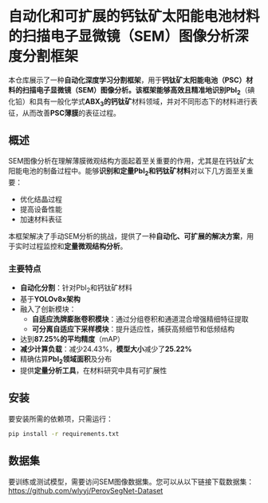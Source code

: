 # 自动化和可扩展的钙钛矿太阳能电池材料的扫描电子显微镜（SEM）图像分析深度分割框架

本仓库展示了一种**自动化深度学习分割框架**，用于**钙钛矿太阳能电池（PSC）**材料的**扫描电子显微镜（SEM）**图像分析。该框架能够高效且精准地识别**PbI<sub>2</sub>**（碘化铅）和具有一般化学式**ABX<sub>3</sub>**的**钙钛矿**材料领域，并对不同形态下的材料进行表征，从而改善**PSC薄膜**的表征过程。

## 概述

SEM图像分析在理解薄膜微观结构方面起着至关重要的作用，尤其是在钙钛矿太阳能电池的制备过程中。能够**识别和定量PbI<sub>2</sub>和钙钛矿材料**对以下几方面至关重要：

- 优化结晶过程
- 提高设备性能
- 加速材料表征

本框架解决了手动SEM分析的挑战，提供了一种**自动化、可扩展的解决方案**，用于实时过程监控和**定量微观结构分析**。

### 主要特点
- **自动化分割**：针对PbI<sub>2</sub>和钙钛矿材料
- 基于**YOLOv8x架构**
- 融入了创新模块：
  - **自适应洗牌膨胀卷积模块**：通过分组卷积和通道混合增强精细特征提取
  - **可分离自适应下采样模块**：提升适应性，捕获高频细节和低频结构
- 达到**87.25%的平均精度**（mAP）
- **减少计算负载**：减少24.43%，**模型大小**减少了**25.22%**
- 精确估算**PbI<sub>2</sub>领域面积**及分布
- 提供**定量分析工具**，在材料研究中具有可扩展性

## 安装

要安装所需的依赖项，只需运行：

```bash
pip install -r requirements.txt
```

## 数据集 
要训练或测试模型，需要访问SEM图像数据集。您可以从以下链接下载数据集：
https://github.com/wlyyj/PerovSegNet-Dataset
